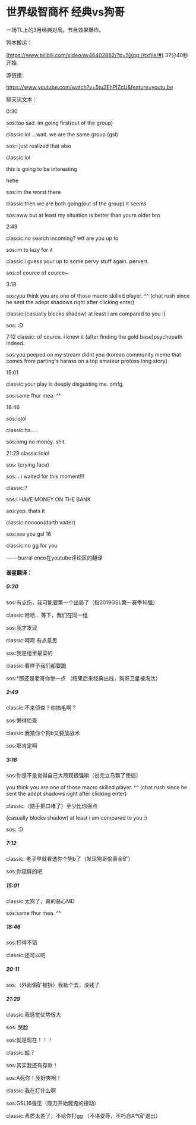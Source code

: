 # 世界级智商杯 经典vs狗哥

一场TL上的3月经典对局。节目效果爆炸。

鸭本搬运：

[https://www.bilibili.com/video/av46402882/?p=5](qq://txfile/#)   37分40秒开始

源链接:

https://www.youtube.com/watch?v=5tu3EhPIZcU&feature=youtu.be



聊天流文本：

0:30

sos:too sad. im going first(out of the group)

classic:lol ...wait. we are the same group (gsl)

sos:i just realized that also

classic:lol

this is going to be interesting 

hehe

sos:im the worst there

classic:then we are both going(out of the group) it seems

sos:aww but at least my situation is better than yours older bro

2:49 

classic:no search incoming? wtf are you up to

sos:im to lazy for it

classic:i guess your up to some pervy stuff again. pervert.

sos:of cource of cource~

3:18

sos:you think you are one of those macro skilled player. ^^ (chat rush since he sent the adept shadows right after clicking enter) 

classic:(casually blocks shadow) at least i am compared to you :)

sos: :D

7:12 
classic: of cource. i knew it (after finding the gold base)psychopath indeed. 

sos:you peeped on my stream didnt you
(korean community meme that comes from parting's harass on a  top amateur protoss long story)

15:01 

classic:your play is deeply disgusting me. omfg.

sos:same fhur mea. ^^

18:46

sos:lolol

classic:ha.....


sos:omg no money..shit

21:29 
classic:lolol 

sos: (crying face)

sos:...i waited for this moment!!!

classic:?

sos:I HAVE MONEY ON THE BANK

sos:yep. thats it

classic:nooooo(darth vader)

sos:see you gsl 16

classic:no gg for you 

—— burral ence在youtube评论区的翻译

#### 谐星翻译：

##### 0:30

sos:有点伤，我可能要第一个出局了（指2019GSL第一赛季16强）

classic:哈哈...  等下，我们在同一组

sos:我才发现 

classic:呵呵 有点意思

sos:我是组里最菜的

classic:看样子我们都要跪

sos:*那还是老哥你惨一点 （结果后来经典出线，狗哥卫星被淘汰）

##### 2:49

classic:不来侦查？你搞毛啊？

sos:懒得侦查

classic:我猜你个狗b又要放战术

sos:那肯定啊

##### 3:18

sos:你是不是觉得自己大局观很强嘛（说完立马飘了使徒）

you think you are one of those macro skilled player. ^^ 
(chat rush since he sent the adept shadows right after clicking enter) 

classic:（随手把口堵了）至少比你强点

(casually blocks shadow) at least i am compared to you :)

sos: :D

##### 7:12 

classic: 老子早就看透你个狗b了（发现狗哥偷黄金矿）

sos:你窥屏的吧

##### 15:01 

classic:太狗了，真的恶心MD

sos:same fhur mea. ^^

##### 18:46

sos:打得不错

classic:还可以吧

##### 20:11

sos:（外面偷矿被拆）我勒个去，没钱了

##### 21:29 

classic:我感觉优势很大

sos: 哭脸

sos:就是现在！！！

classic:蛤？

sos:其实我还有存款！

sos:A死你！我好爽啊！

classic:我在打什么啊

sos:GSL16强见（隐刀开始魔鬼的扭动）

classic:素质太差了，不给你打gg （不堪受辱，不朽自A气矿退出）